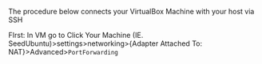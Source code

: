 The procedure below connects your VirtualBox Machine with your host via SSH


FIrst: 
In VM go to Click Your Machine (IE. SeedUbuntu)>settings>networking>{Adapter Attached To: NAT}>Advanced>`PortForwarding`


